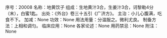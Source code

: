 序号：20008
名称：地黄饮子
组成：生地黄汁3合，生姜汁3合，诃黎勒4分（末），白蜜1匙。
出处：《外台》卷三十五引《广济方》。
主治：小儿心腹满，吃食不下。
加减：None
功效：None
用法用量：分温服之。微利尤良。
制备方法：上相和调匀。
临床应用：None
各家论述：None
用药禁忌：None
附注：None
